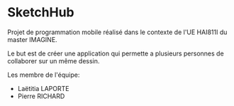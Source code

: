# SketchHub

Projet de programmation mobile réalisé dans le contexte de l'UE HAI811I du master IMAGINE.

Le but est de créer une application qui permette a plusieurs personnes de collaborer sur un même dessin.

Les membre de l'équipe:
- Laëtitia LAPORTE
- Pierre RICHARD